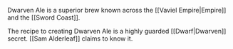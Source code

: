 Dwarven Ale is a superior brew known across the [[Vaviel Empire|Empire]] and the [[Sword Coast]]. 

The recipe to creating Dwarven Ale is a highly guarded [[Dwarf|Dwarven]] secret. [[Sam Alderleaf]] claims to know it.